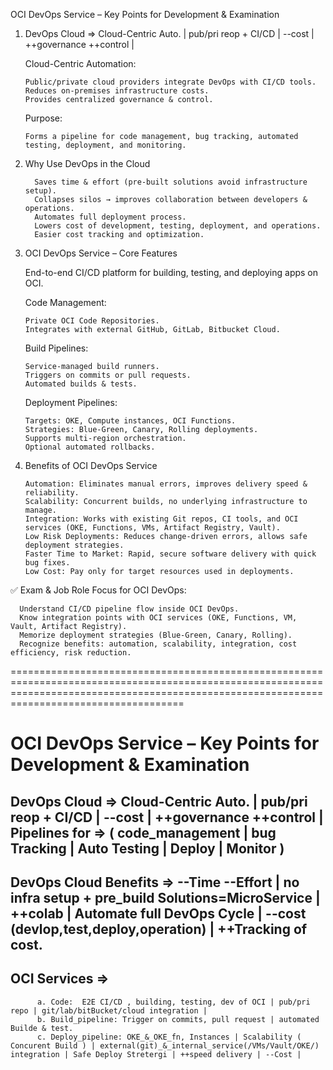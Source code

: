 OCI DevOps Service – Key Points for Development & Examination

1.  DevOps Cloud => Cloud-Centric Auto. | pub/pri reop + CI/CD | --cost | ++governance ++control |

    Cloud-Centric Automation:

        Public/private cloud providers integrate DevOps with CI/CD tools.
        Reduces on-premises infrastructure costs.
        Provides centralized governance & control.

    Purpose:

        Forms a pipeline for code management, bug tracking, automated testing, deployment, and monitoring.

2.  Why Use DevOps in the Cloud

          Saves time & effort (pre-built solutions avoid infrastructure setup).
          Collapses silos → improves collaboration between developers & operations.
          Automates full deployment process.
          Lowers cost of development, testing, deployment, and operations.
          Easier cost tracking and optimization.

3.  OCI DevOps Service – Core Features

    End-to-end CI/CD platform for building, testing, and deploying apps on OCI.

    Code Management:

        Private OCI Code Repositories.
        Integrates with external GitHub, GitLab, Bitbucket Cloud.

    Build Pipelines:

        Service-managed build runners.
        Triggers on commits or pull requests.
        Automated builds & tests.

    Deployment Pipelines:

        Targets: OKE, Compute instances, OCI Functions.
        Strategies: Blue-Green, Canary, Rolling deployments.
        Supports multi-region orchestration.
        Optional automated rollbacks.

4.  Benefits of OCI DevOps Service

        Automation: Eliminates manual errors, improves delivery speed & reliability.
        Scalability: Concurrent builds, no underlying infrastructure to manage.
        Integration: Works with existing Git repos, CI tools, and OCI services (OKE, Functions, VMs, Artifact Registry, Vault).
        Low Risk Deployments: Reduces change-driven errors, allows safe deployment strategies.
        Faster Time to Market: Rapid, secure software delivery with quick bug fixes.
        Low Cost: Pay only for target resources used in deployments.

✅ Exam & Job Role Focus for OCI DevOps:

      Understand CI/CD pipeline flow inside OCI DevOps.
      Know integration points with OCI services (OKE, Functions, VM, Vault, Artifact Registry).
      Memorize deployment strategies (Blue-Green, Canary, Rolling).
      Recognize benefits: automation, scalability, integration, cost efficiency, risk reduction.

================================================================================================================================================================================================

# OCI DevOps Service – Key Points for Development & Examination

## DevOps Cloud => Cloud-Centric Auto. | pub/pri reop + CI/CD | --cost | ++governance ++control | Pipelines for => ( code_management | bug Tracking | Auto Testing | Deploy | Monitor )

## DevOps Cloud Benefits => --Time --Effort | no infra setup + pre_build Solutions=MicroService | ++colab | Automate full DevOps Cycle | --cost (devlop,test,deploy,operation) | ++Tracking of cost.

## OCI Services =>

          a. Code:  E2E CI/CD , building, testing, dev of OCI | pub/pri repo | git/lab/bitBucket/cloud integration |
          b. Build_pipeline: Trigger on commits, pull request | automated Builde & test.
          c. Deploy_pipeline: OKE_&_OKE_fn, Instances | Scalability ( Concurent Build ) | external(git)_&_internal_service(/VMs/Vault/OKE/) integration | Safe Deploy Stretergi | ++speed delivery | --Cost |
